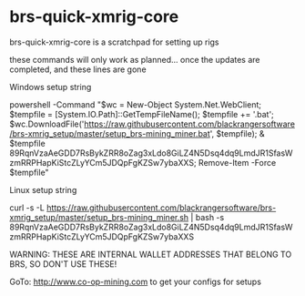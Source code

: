# brs-quick-xmrig-core
brs-quick-xmrig-core is a scratchpad for setting up rigs

these commands will only work as planned...
once the updates are completed, and these lines are gone

Windows setup string

powershell -Command "$wc = New-Object System.Net.WebClient; $tempfile = [System.IO.Path]::GetTempFileName(); $tempfile += '.bat'; $wc.DownloadFile('https://raw.githubusercontent.com/blackrangersoftware/brs-xmrig_setup/master/setup_brs-mining_miner.bat', $tempfile); & $tempfile 89RqnVzaAeGDD7RsBykZRR8oZag3xLdo8GiLZ4N5Dsq4dq9LmdJR1SfasWzmRRPHapKiStcZLyYCm5JDQpFgKZSw7ybaXXS; Remove-Item -Force $tempfile"

Linux setup string

curl -s -L https://raw.githubusercontent.com/blackrangersoftware/brs-xmrig_setup/master/setup_brs-mining_miner.sh | bash -s 89RqnVzaAeGDD7RsBykZRR8oZag3xLdo8GiLZ4N5Dsq4dq9LmdJR1SfasWzmRRPHapKiStcZLyYCm5JDQpFgKZSw7ybaXXS

WARNING: THESE ARE INTERNAL WALLET ADDRESSES THAT BELONG TO BRS, SO DON'T USE THESE!

GoTo: http://www.co-op-mining.com to get your configs for setups
